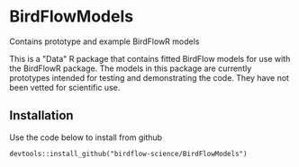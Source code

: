 # BirdFlowModels
Contains prototype and example BirdFlowR models

This is a "Data" R package that contains fitted BirdFlow models for use with the BirdFlowR package.  The models in this package are currently prototypes intended for testing and demonstrating the code.  They have not been vetted for scientific use. 

## Installation

Use the code below to install from github

```{r}
devtools::install_github("birdflow-science/BirdFlowModels")
```
